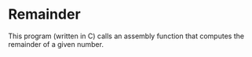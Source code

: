 # Remainder
This program (written in C) calls an assembly function that computes the remainder of a given number.
